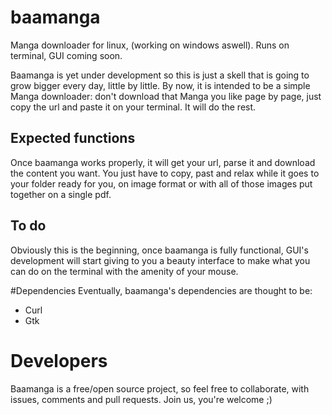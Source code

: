 # baamanga
Manga downloader for linux, (working on windows aswell). Runs on terminal, GUI coming soon.

Baamanga is yet under development so this is just a skell that is going to grow bigger every day, little by little. By now, it is intended to be a simple Manga downloader: don't download that Manga you like page by page, just copy the url and paste it on your terminal. It will do the rest. 

## Expected functions
Once baamanga works properly, it will get your url, parse it and download the content you want. You just have to copy, past and relax while it goes to your folder ready for you, on image format or with all of those images put together on a single pdf.

## To do
Obviously this is the beginning, once baamanga is fully functional, GUI's development will start giving to you a beauty interface to make what you can do on the terminal with the amenity of your mouse.

#Dependencies
Eventually, baamanga's dependencies are thought to be:
* Curl
* Gtk

# Developers
Baamanga is a free/open source project, so feel free to collaborate, with issues, comments and pull requests. Join us, you're welcome ;) 